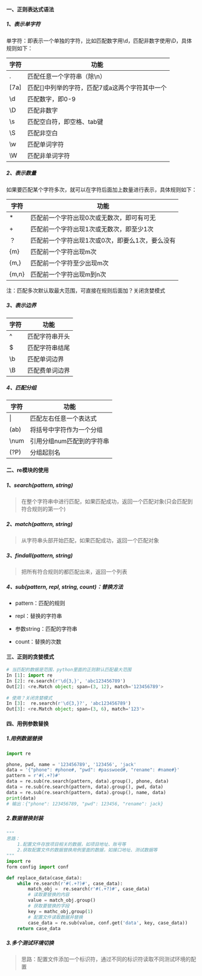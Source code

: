 #### 一、正则表达式语法

##### 1、表示单字符

单字符：即表示一个单独的字符，比如匹配数字用\d，匹配非数字使用\D，具体规则如下：

| **字符** | **功能**                                       |
| -------- | ---------------------------------------------- |
| .        | 匹配任意一个字符串（除\n）                     |
| [7a]     | 匹配[]中列举的字符，匹配7或a这两个字符其中一个 |
| \d       | 匹配数字，即0-9                                |
| \D       | 匹配非数字                                     |
| \s       | 匹配空白符，即空格、tab键                      |
| \S       | 匹配非空白                                     |
| \w       | 匹配单词字符                                   |
| \W       | 匹配非单词字符                                 |

##### 2、表示数量

如果要匹配某个字符多次，就可以在字符后面加上数量进行表示，具体规则如下：

| **字符** | **功能**                                        |
| -------- | ----------------------------------------------- |
| *        | 匹配前一个字符出现0次或无数次，即可有可无       |
| +        | 匹配前一个字符出现1次或无数次，即至少1次        |
| ？       | 匹配前一个字符出现1次或0次，即要么1次，要么没有 |
| {m}      | 匹配前一个字符出现m次                           |
| {m,}     | 匹配前一个字符至少出现m次                       |
| {m,n}    | 匹配前一个字符出现m到n次                        |

注：匹配多次默认取最大范围，可直接在规则后面加？关闭贪婪模式

##### 3、表示边界

| **字符** | **功能**       |
| -------- | -------------- |
| ^        | 匹配字符串开头 |
| $        | 匹配字符串结尾 |
| \b       | 匹配单词边界   |
| \B       | 匹配费单词边界 |

##### 4、匹配分组

| **字符**   | **功能**                  |
| ---------- | ------------------------- |
| \|         | 匹配左右任意一个表达式    |
| (ab)       | 将括号中字符作为一个分组  |
| \num       | 引用分组num匹配到的字符串 |
| (?P<name>) | 分组起别名                |

#### 二、re模块的使用

##### 1、search(pattern, string)

> 在整个字符串中进行匹配，如果匹配成功，返回一个匹配对象(只会匹配到符合规则的第一个)

##### 2、match(pattern, string)

> 从字符串头部开始匹配，如果匹配成功，返回一个匹配对象

##### 3、findall(pattern, string)

> 把所有符合规则的都匹配出来，返回一个列表

##### 4、sub(pattern, repl, string, count)：替换方法

- pattern：匹配的规则
- repl：替换的字符串

- 参数string：匹配的字符串
- count：替换的次数

#### 三、正则的贪婪模式

```python
# 当匹配的数据是范围，python里面的正则默认匹配最大范围
In [1]: import re
In [2]: re.search(r'\d{3,}', 'abc123456789')
Out[2]: <re.Match object; span=(3, 12), match='123456789'>
    
# 使用？关闭贪婪模式
In [3]:  re.search(r'\d{3,}?', 'abc123456789')
Out[3]: <re.Match object; span=(3, 6), match='123'>
```

#### 四、用例参数替换

##### 1.用例数据替换

```python
import re

phone, pwd, name = '123456789', '123456', 'jack'
data = '{"phone": #phone#, "pwd": #passwoed#, "rename": #name#}'
pattern = r'#(.+?)#'
data = re.sub(re.search(pattern, data).group(), phone, data)
data = re.sub(re.search(pattern, data).group(), pwd, data)
data = re.sub(re.search(pattern, data).group(), name, data)
print(data)
# 输出：{"phone": 123456789, "pwd": 123456, "rename": jack}
```

##### 2.数据替换封装

```python
"""
思路：
	1.配置文件存放项目相关的数据，如项目地址、账号等
	2.获取配置文件的数据替换用例里面的数据，如接口地址、测试数据等
"""
import re
form config import conf

def replace_data(case_data):
    while re.search(r'#(.+?)#', case_data):
        match_obj =  re.search(r'#(.+?)#', case_data)
        # 读取要替换的内容
        value = match_obj.group()
        # 获取要替换的字段
        key = mathc_obj,group(1)
        # 配置文件读取数据并替换
        case_data = re.sub(value, conf.get('data', key, case_data))
	return case_data
```

##### 3.多个测试环境切换

> 思路：配置文件添加一个标识符，通过不同的标识符读取不同测试环境的配置

